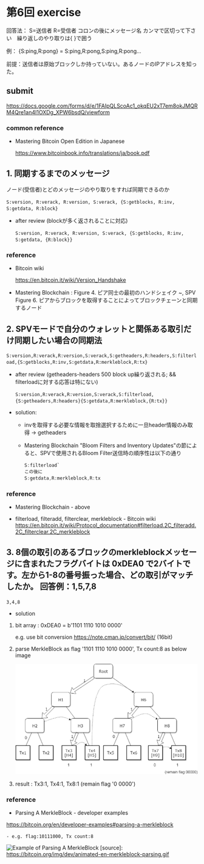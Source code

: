 # 第6回 exercise

回答法：
S=送信者  R=受信者  コロンの後にメッセージ名
カンマで区切って下さい　繰り返しのやり取りは{ }で囲う

例： {S:ping,R:pong} = S:ping,R:pong,S:ping,R:pong...

前提：送信者は原始ブロックしか持っていない。あるノードのIPアドレスを知った。

## submit

<https://docs.google.com/forms/d/e/1FAIpQLScoAc1_okqEU2xT7em8okJMQRM4Qre1an4I1OXDg_XPW6bsdQ/viewform>

### common reference

- Mastering Bitcoin Open Edition in Japanese

    <https://www.bitcoinbook.info/translations/ja/book.pdf>

## 1. 同期するまでのメッセージ

ノード(受信者)とどのメッセージのやり取りをすれば同期できるのか

`S:version, R:verack, R:version, S:verack,
{S:getblocks, R:inv, S:getdata, R:block}`

- after review (blockが多く返されることに対応)

  `S:version, R:verack, R:version, S:verack,
{S:getblocks, R:inv, S:getdata, {R:block}}`

### reference

- Bitcoin wiki

    <https://en.bitcoin.it/wiki/Version_Handshake>

- Mastering Blockchain : Figure 4. ピア同士の最初のハンドシェイク ~, SPV Figure 6. ピアからブロックを取得することによってブロックチェーンと同期するノード

## 2. SPVモードで自分のウォレットと関係ある取引だけ同期したい場合の同期法

`S:version,R:verack,R:version,S:verack,S:getheaders,R:headers,S:filterload,{S:getblocks,R:inv,S:getdata,R:merkleblock,R:tx}`

- after review (getheaders-headers 500 block up繰り返される; && filterloadに対する応答は特にない)

  `S:version,R:verack,R:version,S:verack,S:filterload,{S:getheaders,R:headers}{S:getdata,R:merkleblock,{R:tx}}`

- solution:

  - invを取得する必要な情報を取捨選択するために一旦header情報のみ取得 -> getheaders
  
  - Mastering Blockchain "Bloom Filters and Inventory Updates"の節によると、SPVで使用されるBloom Filter送信時の順序性は以下の通り

    ```C
    S:filterload`
    この後に
    S:getdata,R:merkleblock,R:tx
    ```

### reference

- Mastering Blockchain - above

- filterload, filteradd, filterclear, merkleblock - Bitcoin wiki
    <https://en.bitcoin.it/wiki/Protocol_documentation#filterload.2C_filteradd.2C_filterclear.2C_merkleblock>

## 3. 8個の取引のあるブロックのmerkleblockメッセージに含まれたフラグバイトは 0xDEA0 で2バイトです。左から1-8の番号振った場合、どの取引がマッチしたか。    回答例：1,5,7,8

`3,4,8`

- solution

1. bit array : 0xDEA0 = b'1101 1110 1010 0000'

    e.g. use bit conversion <https://note.cman.jp/convert/bit/> (16bit)

2. parse MerkleBlock as flag '1101 1110 1010 0000', Tx count:8 as below image

    ![Parse MerkleBlock](exercise6-3_markletree.png)

3. result : Tx3:1, Tx4:1, Tx8:1 (remain flag '0 0000')

### reference

- Parsing A MerkleBlock - developer examples

<https://bitcoin.org/en/developer-examples#parsing-a-merkleblock>

    - e.g. flag:10111000, Tx count:8
![Example of Parsing A MerkleBlock](https://bitcoin.org/img/dev/animated-en-merkleblock-parsing.gif)
[source]: <https://bitcoin.org/img/dev/animated-en-merkleblock-parsing.gif>
